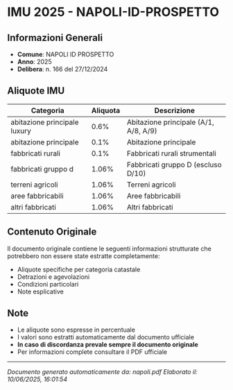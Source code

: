 # IMU 2025 - NAPOLI-ID-PROSPETTO

## Informazioni Generali

- **Comune**: NAPOLI ID PROSPETTO
- **Anno**: 2025
- **Delibera**: n. 166 del 27/12/2024

## Aliquote IMU

| Categoria | Aliquota | Descrizione |
|-----------|----------|-------------|
| abitazione principale luxury | 0.6% | Abitazione principale (A/1, A/8, A/9) |
| abitazione principale | 0.1% | Abitazione principale |
| fabbricati rurali | 0.1% | Fabbricati rurali strumentali |
| fabbricati gruppo d | 1.06% | Fabbricati gruppo D (escluso D/10) |
| terreni agricoli | 1.06% | Terreni agricoli |
| aree fabbricabili | 1.06% | Aree fabbricabili |
| altri fabbricati | 1.06% | Altri fabbricati |

## Contenuto Originale

Il documento originale contiene le seguenti informazioni strutturate che potrebbero non essere state estratte completamente:

- Aliquote specifiche per categoria catastale
- Detrazioni e agevolazioni
- Condizioni particolari
- Note esplicative

## Note

- Le aliquote sono espresse in percentuale
- I valori sono estratti automaticamente dal documento ufficiale
- **In caso di discordanza prevale sempre il documento originale**
- Per informazioni complete consultare il PDF ufficiale

---
*Documento generato automaticamente da: napoli.pdf*
*Elaborato il: 10/06/2025, 16:01:54*
